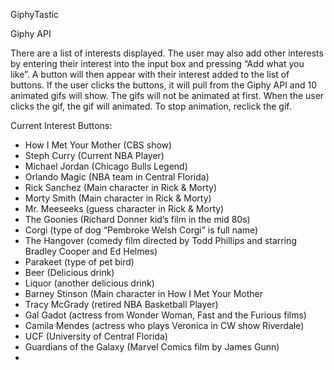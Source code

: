 GiphyTastic

Giphy API

There are a list of interests displayed. The user may also add other interests by entering their interest into the input box and pressing “Add what you like”. A button will then appear with their interest added to the list of buttons. If the user clicks the buttons, it will pull from the Giphy API and 10 animated gifs will show. The gifs will not be animated at first. When the user clicks the gif, the gif will animated. To stop animation, reclick the gif.

Current Interest Buttons:
-	How I Met Your Mother (CBS show)
-	Steph Curry (Current NBA Player)
-	Michael Jordan (Chicago Bulls Legend)
-	Orlando Magic (NBA team in Central Florida)
-	Rick Sanchez (Main character in Rick & Morty)
-	Morty Smith (Main character in Rick & Morty)
-	Mr. Meeseeks (guess character in Rick & Morty)
-	The Goonies (Richard Donner kid’s film in the mid 80s)
-	Corgi (type of dog “Pembroke Welsh Corgi” is full name)
-	The Hangover (comedy film directed by Todd Phillips and starring Bradley Cooper and Ed Helmes)
-	Parakeet (type of pet bird)
-	Beer (Delicious drink)
-	Liquor (another delicious drink)
-	Barney Stinson (Main character in How I Met Your Mother
-	Tracy McGrady (retired NBA Basketball Player)
-	Gal Gadot (actress from Wonder Woman, Fast and the Furious films)
-	Camila Mendes (actress who plays Veronica in CW show Riverdale)
-	UCF (University of Central Florida)
-	Guardians of the Galaxy (Marvel Comics film by James Gunn)
-	
